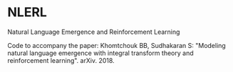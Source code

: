 # NLERL
Natural Language Emergence and Reinforcement Learning

Code to accompany the paper: Khomtchouk BB, Sudhakaran S: "Modeling natural language emergence with integral transform theory and reinforcement learning".  arXiv.  2018.